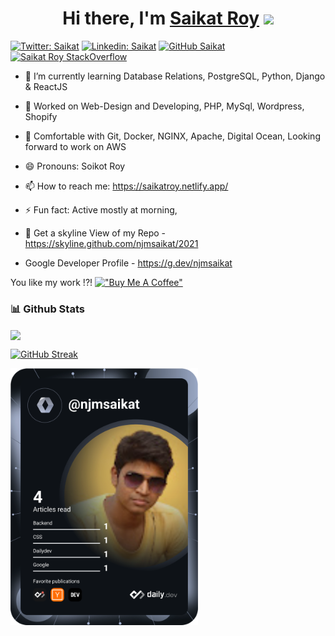 <div align="center">
   <h1>Hi there, I'm <a href="https://saikatroy.netlify.app/">Saikat Roy</a> <img src="https://media.giphy.com/media/hvRJCLFzcasrR4ia7z/giphy.gif" width="25px"> </h1>
</div>

[![Twitter: Saikat](https://img.shields.io/twitter/follow/njmsaikat?style=social)](https://twitter.com/njmsaikat)
[![Linkedin: Saikat](https://img.shields.io/badge/-njmsaikat-blue?style=flat-square&logo=Linkedin&logoColor=white&link=https://www.linkedin.com/in/njmsaikat/)](https://www.linkedin.com/in/njmsaikat/)
[![GitHub Saikat](https://img.shields.io/github/followers/njmsaikat?label=follow&style=social)](https://github.com/njmsaikat)
[![Saikat Roy StackOverflow](https://github-readme-stackoverflow.vercel.app/?userID=11168176)](https://stackoverflow.com/users/11168176/saikat-roy)

<!--
**njmsaikat/njmsaikat** is a ✨ _special_ ✨ repository because its `README.md` (this file) appears on your GitHub profile.
Here are some ideas to get you started:
-->

- 🌱 I’m currently learning Database Relations, PostgreSQL, Python, Django & ReactJS

- 🔭 Worked on Web-Design and Developing, PHP, MySql, Wordpress, Shopify

- 👯 Comfortable with Git, Docker, NGINX, Apache, Digital Ocean, Looking forward to work on AWS

<!--

- 🤔 I’m looking for help with ...
- 💬 Ask me about ...
-->

- 😄 Pronouns: Soikot Roy

- 📫 How to reach me: https://saikatroy.netlify.app/


- ⚡ Fun fact: Active mostly at morning,
- 🌃 Get a skyline View of my Repo -https://skyline.github.com/njmsaikat/2021

- Google Developer Profile - https://g.dev/njmsaikat


You like my work !?!
[!["Buy Me A Coffee"](https://www.buymeacoffee.com/assets/img/custom_images/orange_img.png)](https://www.buymeacoffee.com/njmsaikat)

### 📊 Github Stats

<!-- <a href="https://github-readme-stats.vercel.app/api/top-langs/?username=njmsaikat&layout=compact">
  <img align="center" src="https://github-readme-stats.vercel.app/api/top-langs/?username=njmsaikat&layout=compact" />
</a> -->

<a href="https://saikatroy.netlify.app/" target="_blank">
  <img align="center" src="https://github-readme-stats.vercel.app/api?username=njmsaikat&show_icons=true&theme=radical" />
</a>

[![GitHub Streak](https://github-readme-streak-stats.herokuapp.com?user=njmsaikat&theme=dracula&hide_border=true&date_format=M%20j%5B%2C%20Y%5D)](https://git.io/streak-stats)

<a href="https://app.daily.dev/njmsaikat"><img src="https://github.com/njmsaikat/njmsaikat/blob/master/devcard.svg" width="300" alt="Saikat Roy's Dev Card"/></a>
